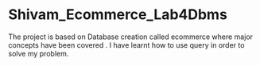 # Shivam_Ecommerce_Lab4Dbms
The project is based on Database creation called ecommerce where major concepts  have been covered . I have learnt how to use query in order to solve my problem.
